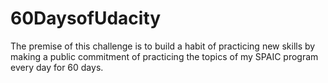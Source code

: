 # 60DaysofUdacity
The premise of this challenge is to build a habit of practicing new skills by making a public commitment of practicing the topics of my SPAIC program every day for 60 days.
